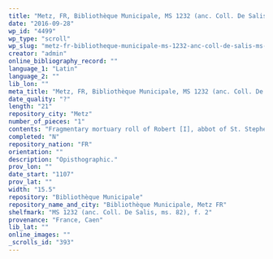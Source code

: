 ```yaml
---
title: "Metz, FR, Bibliothèque Municipale, MS 1232 (anc. Coll. De Salis, ms. 82), f. 2"
date: "2016-09-28"
wp_id: "4499"
wp_type: "scroll"
wp_slug: "metz-fr-bibliotheque-municipale-ms-1232-anc-coll-de-salis-ms-82-f-2"
creator: "admin"
online_bibliography_record: ""
language_1: "Latin"
language_2: ""
lib_lon: ""
meta_title: "Metz, FR, Bibliothèque Municipale, MS 1232 (anc. Coll. De Salis, ms. 82), f. 2"
date_quality: "?"
length: "21"
repository_city: "Metz"
number_of_pieces: "1"
contents: "Fragmentary mortuary roll of Robert [I], abbot of St. Stephen of Caen (d. 22 January 1107)."
completed: "N"
repository_nation: "FR"
orientation: ""
description: "Opisthographic."
prov_lon: ""
date_start: "1107"
prov_lat: ""
width: "15.5"
repository: "Bibliothèque Municipale"
repository_name_and_city: "Bibliothèque Municipale, Metz FR"
shelfmark: "MS 1232 (anc. Coll. De Salis, ms. 82), f. 2"
provenance: "France, Caen"
lib_lat: ""
online_images: ""
_scrolls_id: "393"
---
```



